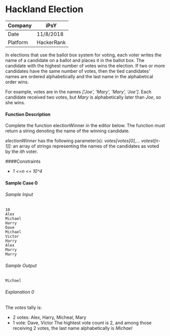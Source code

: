 # Hackland Election

Company| iPsY
---|---
Date|11/8/2018
Platform|HackerRank

In elections that use the ballot box system for voting, each voter writes the name of a candidate on a ballot and places it in the ballot box. The candidate with the highest number of votes wins the election. If two or more candidates have the same number of votes, then the tied candidates' names are ordered alphabetically and the last name in the alphabetical order wins.

For example, votes are in the names _['Joe', 'Mary', 'Mary', 'Joe']_. Each candidate received two votes, but _Mary_ is alphabetically later than _Joe_, so she wins.

#### Function Description

Complete the function electionWinner in the editor below. The function must return a string denoting the name of the winning candidate.

_electionWinner_ has the following parameter(s):
    _votes[votes[0],... votest[n-1]]:_ an array of strings representing the names of the candidates as voted by the _ith_ voter.

####Constraints
* _1 <=n <= 10^4_

#### Sample Case 0
###### Sample Input
```
10
Alex
Michael
Harry
Dave
Michael
Victor
Harry
Alex
Marry
Marry
```
###### Sample Output
```
Michael
```
###### Explanation 0
The _votes_ tally is:
* 2 votes: Alex, Harry, Micheal, Mary
* 1 vote: Dave, Victor
The hightest vote count is 2, and among those receiving 2 votes, the last name alphabetically is _Michael_